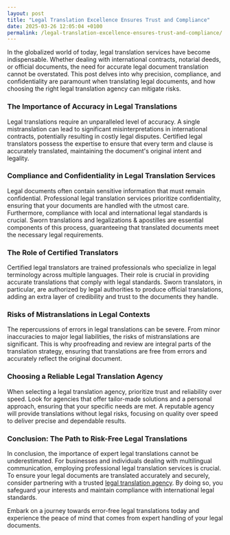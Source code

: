 ```yaml
---
layout: post
title: "Legal Translation Excellence Ensures Trust and Compliance"
date: 2025-03-26 12:05:04 +0100
permalink: /legal-translation-excellence-ensures-trust-and-compliance/
---
```



In the globalized world of today, legal translation services have become indispensable. Whether dealing with international contracts, notarial deeds, or official documents, the need for accurate legal document translation cannot be overstated. This post delves into why precision, compliance, and confidentiality are paramount when translating legal documents, and how choosing the right legal translation agency can mitigate risks.

### The Importance of Accuracy in Legal Translations

Legal translations require an unparalleled level of accuracy. A single mistranslation can lead to significant misinterpretations in international contracts, potentially resulting in costly legal disputes. Certified legal translators possess the expertise to ensure that every term and clause is accurately translated, maintaining the document's original intent and legality.

### Compliance and Confidentiality in Legal Translation Services

Legal documents often contain sensitive information that must remain confidential. Professional legal translation services prioritize confidentiality, ensuring that your documents are handled with the utmost care. Furthermore, compliance with local and international legal standards is crucial. Sworn translations and legalizations & apostilles are essential components of this process, guaranteeing that translated documents meet the necessary legal requirements.

### The Role of Certified Translators

Certified legal translators are trained professionals who specialize in legal terminology across multiple languages. Their role is crucial in providing accurate translations that comply with legal standards. Sworn translators, in particular, are authorized by legal authorities to produce official translations, adding an extra layer of credibility and trust to the documents they handle.

### Risks of Mistranslations in Legal Contexts

The repercussions of errors in legal translations can be severe. From minor inaccuracies to major legal liabilities, the risks of mistranslations are significant. This is why proofreading and review are integral parts of the translation strategy, ensuring that translations are free from errors and accurately reflect the original document.

### Choosing a Reliable Legal Translation Agency

When selecting a legal translation agency, prioritize trust and reliability over speed. Look for agencies that offer tailor-made solutions and a personal approach, ensuring that your specific needs are met. A reputable agency will provide translations without legal risks, focusing on quality over speed to deliver precise and dependable results.

### Conclusion: The Path to Risk-Free Legal Translations

In conclusion, the importance of expert legal translations cannot be underestimated. For businesses and individuals dealing with multilingual communication, employing professional legal translation services is crucial. To ensure your legal documents are translated accurately and securely, consider partnering with a trusted [legal translation agency](https://www.legaltranslations.be/). By doing so, you safeguard your interests and maintain compliance with international legal standards.

Embark on a journey towards error-free legal translations today and experience the peace of mind that comes from expert handling of your legal documents.